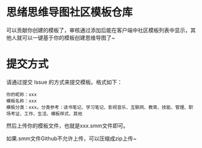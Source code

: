 # 思绪思维导图社区模板仓库

可以贡献你创建的模板了，审核通过添加后能在客户端中社区模板列表中显示，其他人就可以一键基于你的模板创建思维导图了~

# 提交方式

请通过提交 Issue 的方式来提交模板。格式如下：

```
你的昵称：xxx
模板名称：xxx
模板分类：xxx。分类参考：读书笔记、学习笔记、影视音乐、互联网、教育、技能、管理、职场考证、工作、生活、模板样式、其他
```

然后上传你的模板文件，也就是xxx.smm文件即可。

如果.smm文件Github不允许上传，可以压缩成zip上传~
